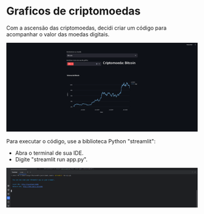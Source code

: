 # Graficos de criptomoedas #

Com a ascensão das criptomoedas, decidi criar um código para acompanhar o valor das moedas digitais.

![image alt](https://raw.githubusercontent.com/HigorHSdev/grafico_cripto/refs/heads/main/site.png)

Para executar o código, use a biblioteca Python "streamlit":

  - Abra o terminal de sua IDE.
  - Digite "streamlit run app.py".
    
![image alt](https://raw.githubusercontent.com/HigorHSdev/grafico_cripto/refs/heads/main/image.png)

